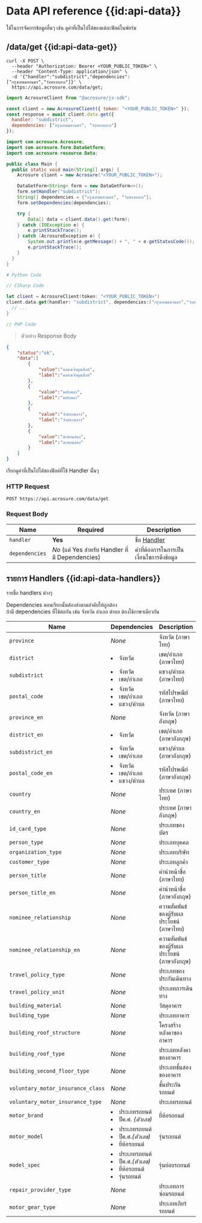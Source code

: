 # Data API reference {{id:api-data}}

ใช้ในการจัดการข้อมูลอื่นๆ เช่น ดูค่าที่เป็นไปได้ของแต่ละฟิลด์ในฟอร์ม

## /data/get {{id:api-data-get}}

```shell
curl -X POST \
  --header "Authorization: Bearer <YOUR_PUBLIC_TOKEN>" \
  --header "Content-Type: application/json" \
  -d '{"handler":"subdistrict","dependencies":["กรุงเทพมหานคร","วังทองหลาง"]}' \
  https://api.acrosure.com/data/get;
```

```javascript
import AcrosureClient from "@acrosure/js-sdk";

const client = new AcrosureClient({ token: "<YOUR_PUBLIC_TOKEN>" });
const response = await client.data.get({
  handler: "subdistrict",
  dependencies: ["กรุงเทพมหานคร", "วังทองหลาง"]
});
```

```java
import com.acrosure.Acrosure;
import com.acrosure.form.DataGetform;
import com.acrosure.resource.Data;

public class Main {
  public static void main(String[] args) {
    Acrosure client = new Acrosure("<YOUR_PUBLIC_TOKEN>");

    DataGetForm<String> form = new DataGetForm<>();
    form.setHandler("subdistrict");
    String[] dependencies = {"กรุงเทพมหานคร", "วังทองหลาง"};
    form.setDependencies(dependencies);

    try {
        Data[] data = client.data().get(form);
    } catch (IOException e) {
        e.printStackTrace();
    } catch (AcrosureException e) {
        System.out.println(e.getMessage() + ", " + e.getStatusCode());
        e.printStackTrace();
    }
  }
}
```

```python
# Python Code
```

```csharp
// CSharp Code
```

```swift
let client = AcrosureClient(token: "<YOUR_PUBLIC_TOKEN>")
client.data.get(handler: "subdistrict", dependencies:["กรุงเทพมหานคร","วังทองหลาง"]) { resp in
  // ...
}
```

```php
// PHP Code
```

> ตัวอย่าง Response Body

```json
{
    "status":"ok",
    "data":[
        {
            "value":"คลองเจ้าคุณสิงห์",
            "label":"คลองเจ้าคุณสิงห์"
        },
        {
            "value":"พลับพลา",
            "label":"พลับพลา"
        },
        {
            "value":"วังทองหลาง",
            "label":"วังทองหลาง"
        },
        {
            "value":"สะพานสอง",
            "label":"สะพานสอง"
        }
    ]
}
```

เรียกดูค่าที่เป็นไปได้ของฟิลด์ที่ใช้ Handler นั้นๆ

### HTTP Request

`POST https://api.acrosure.com/data/get`

### Request Body

| Name           | Required                                         | Description                                |
| -------------- | ------------------------------------------------ | ------------------------------------------ |
| `handler`      | **Yes**                                          | ชื่อ [Handler](#handlers)                  |
| `dependencies` | *No* (แต่ Yes สำหรับ Handler ที่มี Dependencies) | ค่าที่ต้องการในการเป็นเงื่อนไขการดึงข้อมูล |


## รายการ Handlers {{id:api-data-handlers}}

รายชื่อ handlers ต่างๆ

<aside class="success">
Dependencies ตอนเรียกนั้นต้องส่งตามลำดับให้ถูกต้อง
</aside>

<aside class="notice">
ถ้ามี dependencies ที่ใช้ต่อกัน เช่น จังหวัด อำเภอ ตำบล ต้องใช้ภาษาเดียวกัน

</aside>

| Name                              | Dependencies                                                                                  | Description                                   |
| --------------------------------- | --------------------------------------------------------------------------------------------- | --------------------------------------------- |
| `province`                        | _None_                                                                                        | จังหวัด (ภาษาไทย)                             |
| `district`                        | <li>จังหวัด</li>                                                                              | เขต/อำเภอ (ภาษาไทย)                           |
| `subdistrict`                     | <li>จังหวัด</li><li>เขต/อำเภอ</li>                                                            | แขวง/ตำบล (ภาษาไทย)                           |
| `postal_code`                     | <li>จังหวัด</li><li>เขต/อำเภอ</li><li>แขวง/ตำบล</li>                                          | รหัสไปรษณีย์ (ภาษาไทย)                        |
| `province_en`                     | _None_                                                                                        | จังหวัด (ภาษาอังกฤษ)                          |
| `district_en`                     | <li>จังหวัด</li>                                                                              | เขต/อำเภอ (ภาษาอังกฤษ)                        |
| `subdistrict_en`                  | <li>จังหวัด</li><li>เขต/อำเภอ</li>                                                            | แขวง/ตำบล (ภาษาอังกฤษ)                        |
| `postal_code_en`                  | <li>จังหวัด</li><li>เขต/อำเภอ</li><li>แขวง/ตำบล</li>                                          | รหัสไปรษณีย์ (ภาษาอังกฤษ)                     |
| `country`                         | _None_                                                                                        | ประเทศ​ (ภาษาไทย)                             |
| `country_en`                      | _None_                                                                                        | ประเทศ​ (ภาษาอังกฤษ)                          |
| `id_card_type`                    | _None_                                                                                        | ประเภทของบัตร                                 |
| `person_type`                     | _None_                                                                                        | ประเภทบุคคล                                   |
| `organization_type`               | _None_                                                                                        | ประเภทบริษัท                                  |
| `customer_type`                   | _None_                                                                                        | ประเภทลูกค้า                                  |
| `person_title`                    | _None_                                                                                        | คำนำหน้าชื่อ (ภาษาไทย)                        |
| `person_title_en`                 | _None_                                                                                        | คำนำหน้าชื่อ (ภาษาอังกฤษ)                     |
| `nominee_relationship`            | _None_                                                                                        | ความสัมพันธ์ของผู้รับผลประโยชน์​ (ภาษาไทย)    |
| `nominee_relationship_en`         | _None_                                                                                        | ความสัมพันธ์ของผู้รับผลประโยชน์​ (ภาษาอังกฤษ) |
| `travel_policy_type`              | _None_                                                                                        | ประเภทของประกันเดินทาง                        |
| `travel_policy_unit`              | _None_                                                                                        | ประเภทการเดินทาง                              |
| `building_material`               | _None_                                                                                        | วัสดุอาคาร                                    |
| `building_type`                   | _None_                                                                                        | ประเภทอาคาร                                   |
| `building_roof_structure`         | _None_                                                                                        | โครงสร้างหลังคาของอาคาร                       |
| `building_roof_type`              | _None_                                                                                        | ประเภทหลังคาของอาคาร                          |
| `building_second_floor_type`      | _None_                                                                                        | ประเภทชั้นสองของอาคาร                         |
| `voluntary_motor_insurance_class` | _None_                                                                                        | ชั้นประกันรถยนต์                              |
| `voluntary_motor_insurance_type`  | _None_                                                                                        | ประเภทรถยนต์                                  |
| `motor_brand`                     | <li>ประเภทรถยนต์</li><li>ปีค.ศ.​ <i>(ตัวเลข)</i></li>                                         | ยี่ห้อรถยนต์                                  |
| `motor_model`                     | <li>ประเภทรถยนต์</li><li>ปีค.ศ.​ <i>(ตัวเลข)</i></li><li>ยี่ห้อรถยนต์</li>                    | รุ่นรถยนต์                                    |
| `model_spec`                      | <li>ประเภทรถยนต์</li><li>ปีค.ศ.​ <i>(ตัวเลข)</i></li><li>ยี่ห้อรถยนต์</li><li>รุ่นรถยนต์</li> | รุ่นย่อยรถยนต์                                |
| `repair_provider_type`            | _None_                                                                                        | ประเภทการซ่อมรถยนต์                           |
| `motor_gear_type`                 | _None_                                                                                        | ประเภทเกียร์รถยนต์                            |
